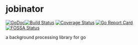# jobinator
[![GoDoc](https://godoc.org/github.com/blasphemy/jobinator?status.svg)](https://godoc.org/github.com/blasphemy/jobinator)[![Build Status](https://travis-ci.org/blasphemy/jobinator.svg?branch=master)](https://travis-ci.org/blasphemy/jobinator)
[![Coverage Status](https://coveralls.io/repos/github/blasphemy/jobinator/badge.svg?branch=master)](https://coveralls.io/github/blasphemy/jobinator?branch=master)
[![Go Report Card](https://goreportcard.com/badge/github.com/blasphemy/jobinator)](https://goreportcard.com/report/github.com/blasphemy/jobinator)
[![FOSSA Status](https://app.fossa.io/api/projects/git%2Bgithub.com%2Fblasphemy%2Fjobinator.svg?type=shield)](https://app.fossa.io/projects/git%2Bgithub.com%2Fblasphemy%2Fjobinator?ref=badge_shield)

a background processing library for go
